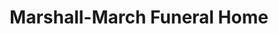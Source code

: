 ---
title: "Marshall-March Funeral Home"
url: /washington/marshall-march-funeral-home/
shop: funeral directors
---